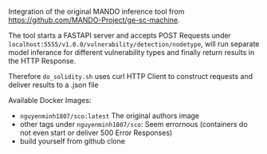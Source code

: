 Integration of the original MANDO inference tool from https://github.com/MANDO-Project/ge-sc-machine.

The tool starts a FASTAPI server and accepts POST Requests under `localhost:5555/v1.0.0/vulnerability/detection/nodetype`, will run separate model inferance for different vulnerability types and finally return results in the HTTP Response.

Therefore `do_solidity.sh` uses curl HTTP Client to construct requests and deliver results to a .json file

Available Docker Images:
- `nguyenminh1807/sco:latest` The original authors image
- other tags under `nguyenminh1807/sco`: Seem errornous (containers do not even start or deliver 500 Error Responses)
- build yourself from github clone